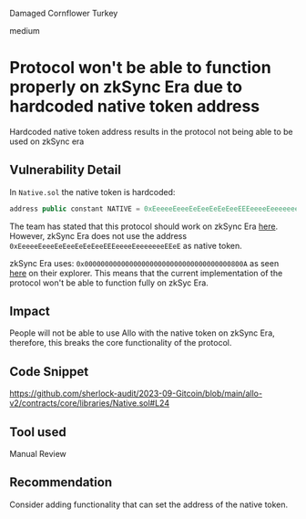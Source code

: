 Damaged Cornflower Turkey

medium

# Protocol won't be able to function properly on zkSync Era due to hardcoded native token address
Hardcoded native token address results in the protocol not being able to be used on zkSync era
## Vulnerability Detail
In `Native.sol` the native token is hardcoded:
```javascript
address public constant NATIVE = 0xEeeeeEeeeEeEeeEeEeEeeEEEeeeeEeeeeeeeEEeE;
```

The team has stated that this protocol should work on zkSync Era [here](https://github.com/sherlock-audit/2023-09-Gitcoin/blob/main/README.md?plain=1#L11). However, zkSync Era does not use the address `0xEeeeeEeeeEeEeeEeEeEeeEEEeeeeEeeeeeeeEEeE` as native token.

zkSync Era uses: `0x000000000000000000000000000000000000800A` as seen [here](https://explorer.zksync.io/address/0x000000000000000000000000000000000000800A) on their explorer.
This means that the current implementation of the protocol won't be able to function fully on zkSyc Era.

## Impact
 People will not be able to use Allo with the native token on zkSync Era, therefore, this breaks the core functionality of the protocol.

## Code Snippet
https://github.com/sherlock-audit/2023-09-Gitcoin/blob/main/allo-v2/contracts/core/libraries/Native.sol#L24
## Tool used
Manual Review
## Recommendation
Consider adding functionality that can set the address of the native token. 
